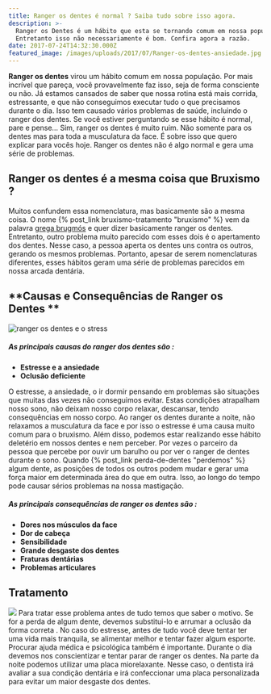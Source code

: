 ```yaml
---
title: Ranger os dentes é normal ? Saiba tudo sobre isso agora.
description: >-
  Ranger os Dentes é um hábito que esta se tornando comum em nossa população.
  Entretanto isso não necessariamente é bom. Confira agora a razão.
date: 2017-07-24T14:32:30.000Z
featured_image: /images/uploads/2017/07/Ranger-os-dentes-ansiedade.jpg
---
```


**Ranger os dentes** virou um hábito comum em nossa população. Por mais incrível que pareça, você provavelmente faz isso, seja de forma consciente ou não. Já estamos cansados de saber que nossa rotina está mais corrida, estressante, e que não conseguimos executar tudo o que precisamos durante o dia. Isso tem causado vários problemas de saúde, incluindo o ranger dos dentes. Se você estiver perguntando se esse hábito é normal, pare e pense… Sim, ranger os dentes é muito ruim. Não somente para os dentes mas para toda a musculatura da face. É sobre isso que quero explicar para vocês hoje. Ranger os dentes não é algo normal e gera uma série de problemas.

**Ranger os dentes é a mesma coisa que Bruxismo ?**
---------------------------------------------------

Muitos confundem essa nomenclatura, mas basicamente são a mesma coisa. O nome {% post_link bruxismo-tratamento "bruxismo" %} vem da palavra [grega brugmós](https://pt.wikipedia.org/wiki/Bruxismo) e quer dizer basicamente ranger os dentes. Entretanto, outro problema muito parecido com esses dois é o apertamento dos dentes. Nesse caso, a pessoa aperta os dentes uns contra os outros, gerando os mesmos problemas. Portanto, apesar de serem nomenclaturas diferentes, esses hábitos geram uma série de problemas parecidos em nossa arcada dentária.

**Causas e Consequências de Ranger os Dentes **
-----------------------------------------------

![ranger os dentes e o stress](/images/uploads/2017/07/ranger-os-dentes.jpg)

##### As principais causas do ranger dos dentes são :

*   **Estresse e a ansiedade**
*   **Oclusão deficiente**

O estresse, a ansiedade, o ir dormir pensando em problemas são situações que muitas das vezes não conseguimos evitar. Estas condições atrapalham nosso sono, não deixam nosso corpo relaxar, descansar, tendo consequências em nosso corpo. Ao ranger os dentes durante a noite, não relaxamos a musculatura da face e por isso o estresse é uma causa muito comum para o bruxismo. Além disso, podemos estar realizando esse hábito deletério em nossos dentes e nem perceber. Por vezes o parceiro da pessoa que percebe por ouvir um barulho ou por ver o ranger de dentes durante o sono. Quando {% post_link perda-de-dentes "perdemos" %} algum dente, as posições de todos os outros podem mudar e gerar uma força maior em determinada área do que em outra. Isso, ao longo do tempo pode causar sérios problemas na nossa mastigação.

##### As principais consequências de ranger os dentes são :

*   **Dores nos músculos da face**
*   **Dor de cabeça**
*   **Sensibilidade**
*   **Grande desgaste dos dentes**
*   **Fraturas dentárias**
*   **Problemas articulares**

**Tratamento**
--------------

![](/images/uploads/2017/07/ranger-os-dentes-tratamento.jpg) Para tratar esse problema antes de tudo temos que saber o motivo. Se for a perda de algum dente, devemos substitui-lo e arrumar a oclusão da forma correta . No caso do estresse, antes de tudo você deve tentar ter uma vida mais tranquila, se alimentar melhor e tentar fazer algum esporte. Procurar ajuda médica e psicológica também é importante. Durante o dia devemos nos conscientizar e tentar parar de ranger os dentes. Na parte da noite podemos utilizar uma placa miorelaxante. Nesse caso, o dentista irá avaliar a sua condição dentária e irá confeccionar uma placa personalizada para evitar um maior desgaste dos dentes.
